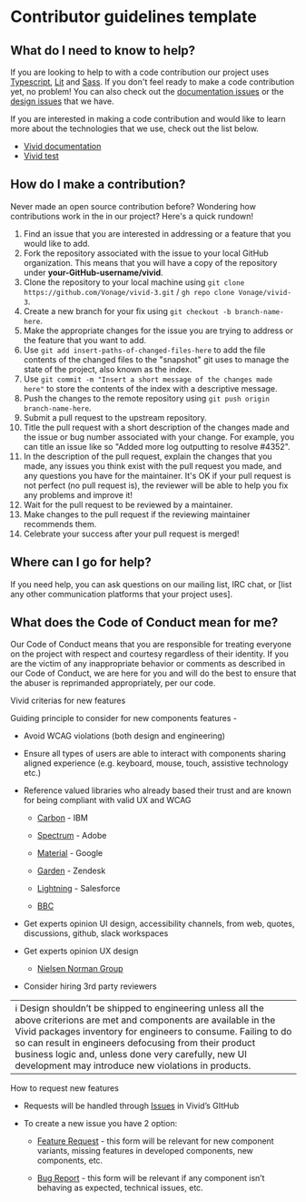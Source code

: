 # Contributor guidelines template

## What do I need to know to help?

If you are looking to help to with a code contribution our project uses [Typescript](https://www.typescriptlang.org), [Lit](https://lit.dev) and [Sass](https://sass-lang.com). If you don't feel ready to make a code contribution yet, no problem! You can also check out the [documentation issues](https://github.com/Vonage/vivid-3/labels/Type%3A%20documentation) or the [design issues](https://github.com/Vonage/vivid-3/labels/Type%3A%20Design%20%F0%9F%8E%A8) that we have.

If you are interested in making a code contribution and would like to learn more about the technologies that we use, check out the list below.

- [Vivid documentation](https://vonage.github.io/vivid-3)
- [Vivid test](https://vonage.github.io/vivid-3)

## How do I make a contribution?

Never made an open source contribution before? Wondering how contributions work in the in our project? Here's a quick rundown!

1. Find an issue that you are interested in addressing or a feature that you would like to add.
2. Fork the repository associated with the issue to your local GitHub organization. This means that you will have a copy of the repository under **your-GitHub-username/vivid**.
3. Clone the repository to your local machine using `git clone https://github.com/Vonage/vivid-3.git` / `gh repo clone Vonage/vivid-3`.
4. Create a new branch for your fix using `git checkout -b branch-name-here`.
5. Make the appropriate changes for the issue you are trying to address or the feature that you want to add.
6. Use `git add insert-paths-of-changed-files-here` to add the file contents of the changed files to the "snapshot" git uses to manage the state of the project, also known as the index.
7. Use `git commit -m "Insert a short message of the changes made here"` to store the contents of the index with a descriptive message.
8. Push the changes to the remote repository using `git push origin branch-name-here`.
9. Submit a pull request to the upstream repository.
10. Title the pull request with a short description of the changes made and the issue or bug number associated with your change. For example, you can title an issue like so "Added more log outputting to resolve #4352".
11. In the description of the pull request, explain the changes that you made, any issues you think exist with the pull request you made, and any questions you have for the maintainer. It's OK if your pull request is not perfect (no pull request is), the reviewer will be able to help you fix any problems and improve it!
12. Wait for the pull request to be reviewed by a maintainer.
13. Make changes to the pull request if the reviewing maintainer recommends them.
14. Celebrate your success after your pull request is merged!

## Where can I go for help?

If you need help, you can ask questions on our mailing list, IRC chat, or [list any other communication platforms that your project uses].

## What does the Code of Conduct mean for me?

Our Code of Conduct means that you are responsible for treating everyone on the project with respect and courtesy regardless of their identity. If you are the victim of any inappropriate behavior or comments as described in our Code of Conduct, we are here for you and will do the best to ensure that the abuser is reprimanded appropriately, per our code.







Vivid criterias for new features

Guiding principle to consider for new components features - 

* Avoid WCAG violations (both design and engineering)

* Ensure all types of users are able to interact with components sharing aligned experience (e.g. keyboard, mouse, touch, assistive technology etc.)

* Reference valued libraries who already based their trust and are known for being compliant with valid UX and WCAG

    * [Carbon](https://www.carbondesignsystem.com/components/overview/) - IBM

    * [Spectrum](https://spectrum.adobe.com/) - Adobe

    * [Material](https://material.io/components?platform=web) - Google

    * [Garden](https://garden.zendesk.com/) - Zendesk

    * [Lightning](https://www.lightningdesignsystem.com/) - Salesforce

    * [BBC](https://www.bbc.co.uk/gel/guidelines/category/design-patterns)

* Get experts opinion UI design, accessibility channels, from web, quotes, discussions, github, slack workspaces

* Get experts opinion UX design

    * [Nielsen Norman Group](https://www.nngroup.com/)

* Consider hiring 3rd party reviewers

<table>
  <tr>
    <td>ℹ
Design shouldn’t be shipped to engineering unless all the above criterions are met and components are available in the Vivid packages inventory for engineers to consume.
Failing to do so can result in engineers defocusing from their product business logic and, unless done very carefully, new UI development may introduce new violations in products.</td>
  </tr>
</table>


How to request new features

* Requests will be handled through [Issues](https://github.com/Vonage/vivid/issues) in Vivid’s GItHub

* To create a new issue you have 2 option:

    * [Feature Request](https://github.com/Vonage/vivid/issues/new?assignees=&labels=Type%3A+Feature&template=feature_request.md&title=) - this form will be relevant for new component variants, missing features in developed components, new components, etc.

    * [Bug Report](https://github.com/Vonage/vivid/issues/new?assignees=&labels=bug&template=bug_report.md&title=) - this form will be relevant if any component isn’t behaving as expected, technical issues, etc.

